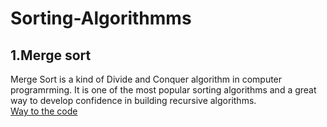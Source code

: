 # Sorting-Algorithmms
 ## 1.Merge sort
 Merge Sort is a kind of Divide and Conquer algorithm in computer programrming. It is one of the most popular sorting algorithms and a great way to develop confidence in building recursive algorithms. <br/>
[Way to the code](https://github.com/ASTHA193/Sorting-Algorithmms/blob/master/mergesort.c) 

